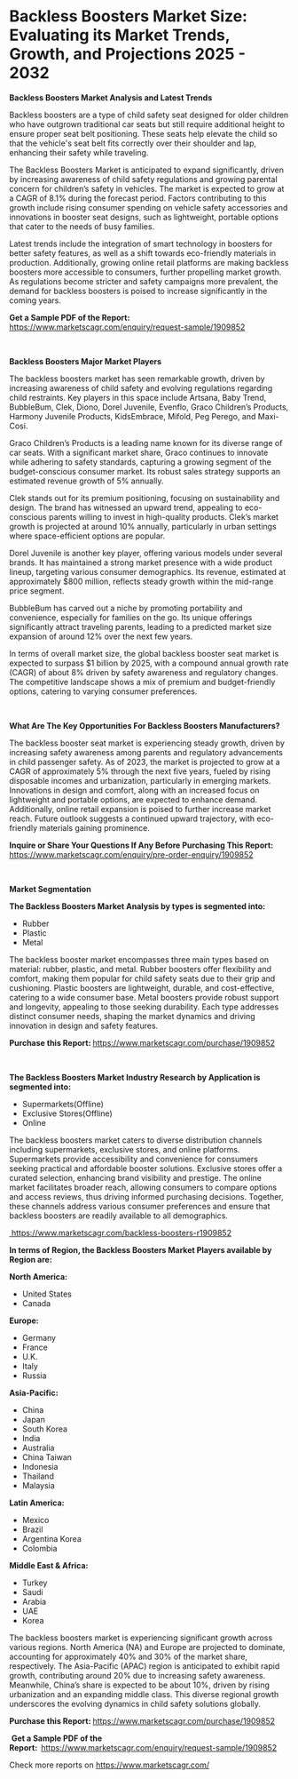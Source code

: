 <p><h1>Backless Boosters Market Size: Evaluating its Market Trends, Growth, and Projections 2025 - 2032</h1></p><p><strong>Backless Boosters Market Analysis and Latest Trends</strong></p>
<p><p>Backless boosters are a type of child safety seat designed for older children who have outgrown traditional car seats but still require additional height to ensure proper seat belt positioning. These seats help elevate the child so that the vehicle's seat belt fits correctly over their shoulder and lap, enhancing their safety while traveling.</p><p>The Backless Boosters Market is anticipated to expand significantly, driven by increasing awareness of child safety regulations and growing parental concern for children’s safety in vehicles. The market is expected to grow at a CAGR of 8.1% during the forecast period. Factors contributing to this growth include rising consumer spending on vehicle safety accessories and innovations in booster seat designs, such as lightweight, portable options that cater to the needs of busy families.</p><p>Latest trends include the integration of smart technology in boosters for better safety features, as well as a shift towards eco-friendly materials in production. Additionally, growing online retail platforms are making backless boosters more accessible to consumers, further propelling market growth. As regulations become stricter and safety campaigns more prevalent, the demand for backless boosters is poised to increase significantly in the coming years.</p></p>
<p><strong>Get a Sample PDF of the Report:&nbsp;</strong> <a href="https://www.marketscagr.com/enquiry/request-sample/1909852?utm_campaign=1889&utm_medium=2&utm_source=Github&utm_content=ia&utm_term=08022025&utm_id=backless-boosters">https://www.marketscagr.com/enquiry/request-sample/1909852</a></p>
<p>&nbsp;</p>
<p><strong>Backless Boosters Major Market Players</strong></p>
<p><p>The backless boosters market has seen remarkable growth, driven by increasing awareness of child safety and evolving regulations regarding child restraints. Key players in this space include Artsana, Baby Trend, BubbleBum, Clek, Diono, Dorel Juvenile, Evenflo, Graco Children’s Products, Harmony Juvenile Products, KidsEmbrace, Mifold, Peg Perego, and Maxi-Cosi.</p><p>Graco Children’s Products is a leading name known for its diverse range of car seats. With a significant market share, Graco continues to innovate while adhering to safety standards, capturing a growing segment of the budget-conscious consumer market. Its robust sales strategy supports an estimated revenue growth of 5% annually.</p><p>Clek stands out for its premium positioning, focusing on sustainability and design. The brand has witnessed an upward trend, appealing to eco-conscious parents willing to invest in high-quality products. Clek’s market growth is projected at around 10% annually, particularly in urban settings where space-efficient options are popular.</p><p>Dorel Juvenile is another key player, offering various models under several brands. It has maintained a strong market presence with a wide product lineup, targeting various consumer demographics. Its revenue, estimated at approximately $800 million, reflects steady growth within the mid-range price segment.</p><p>BubbleBum has carved out a niche by promoting portability and convenience, especially for families on the go. Its unique offerings significantly attract traveling parents, leading to a predicted market size expansion of around 12% over the next few years.</p><p>In terms of overall market size, the global backless booster seat market is expected to surpass $1 billion by 2025, with a compound annual growth rate (CAGR) of about 8% driven by safety awareness and regulatory changes. The competitive landscape shows a mix of premium and budget-friendly options, catering to varying consumer preferences.</p></p>
<p>&nbsp;</p>
<p><strong>What Are The Key Opportunities For Backless Boosters Manufacturers?</strong></p>
<p><p>The backless booster seat market is experiencing steady growth, driven by increasing safety awareness among parents and regulatory advancements in child passenger safety. As of 2023, the market is projected to grow at a CAGR of approximately 5% through the next five years, fueled by rising disposable incomes and urbanization, particularly in emerging markets. Innovations in design and comfort, along with an increased focus on lightweight and portable options, are expected to enhance demand. Additionally, online retail expansion is poised to further increase market reach. Future outlook suggests a continued upward trajectory, with eco-friendly materials gaining prominence.</p></p>
<p><strong>Inquire or Share Your Questions If Any Before Purchasing This Report:</strong> <a href="https://www.marketscagr.com/enquiry/pre-order-enquiry/1909852?utm_campaign=1889&utm_medium=2&utm_source=Github&utm_content=ia&utm_term=08022025&utm_id=backless-boosters">https://www.marketscagr.com/enquiry/pre-order-enquiry/1909852</a></p>
<p>&nbsp;</p>
<p><strong>Market Segmentation</strong></p>
<p><strong>The Backless Boosters Market Analysis by types is segmented into:</strong></p>
<p><ul><li>Rubber</li><li>Plastic</li><li>Metal</li></ul></p>
<p><p>The backless booster market encompasses three main types based on material: rubber, plastic, and metal. Rubber boosters offer flexibility and comfort, making them popular for child safety seats due to their grip and cushioning. Plastic boosters are lightweight, durable, and cost-effective, catering to a wide consumer base. Metal boosters provide robust support and longevity, appealing to those seeking durability. Each type addresses distinct consumer needs, shaping the market dynamics and driving innovation in design and safety features.</p></p>
<p><strong>Purchase this Report:&nbsp;</strong><a href="https://www.marketscagr.com/purchase/1909852?utm_campaign=1889&utm_medium=2&utm_source=Github&utm_content=ia&utm_term=08022025&utm_id=backless-boosters">https://www.marketscagr.com/purchase/1909852</a></p>
<p>&nbsp;</p>
<p><strong>The Backless Boosters Market Industry Research by Application is segmented into:</strong></p>
<p><ul><li>Supermarkets(Offline)</li><li>Exclusive Stores(Offline)</li><li>Online</li></ul></p>
<p><p>The backless boosters market caters to diverse distribution channels including supermarkets, exclusive stores, and online platforms. Supermarkets provide accessibility and convenience for consumers seeking practical and affordable booster solutions. Exclusive stores offer a curated selection, enhancing brand visibility and prestige. The online market facilitates broader reach, allowing consumers to compare options and access reviews, thus driving informed purchasing decisions. Together, these channels address various consumer preferences and ensure that backless boosters are readily available to all demographics.</p></p>
<p><a href="https://www.marketscagr.com/backless-boosters-r1909852?utm_campaign=1889&utm_medium=2&utm_source=Github&utm_content=ia&utm_term=08022025&utm_id=backless-boosters">&nbsp;https://www.marketscagr.com/backless-boosters-r1909852</a></p>
<p><strong>In terms of Region, the Backless Boosters Market Players available by Region are:</strong></p>
<p>
    <p> <strong> North America: </strong>
        <ul>
            <li>United States</li>
            <li>Canada</li>
        </ul>
        </p> 
    <p> <strong> Europe: </strong>
        <ul>
            <li>Germany</li>
            <li>France</li>
            <li>U.K.</li>
            <li>Italy</li>
            <li>Russia</li>
        </ul>
        </p> 
    <p> <strong> Asia-Pacific: </strong>
        <ul>
            <li>China</li>
            <li>Japan</li>
            <li>South Korea</li>
            <li>India</li>
            <li>Australia</li>
            <li>China Taiwan</li>
            <li>Indonesia</li>
            <li>Thailand</li>
            <li>Malaysia</li>
        </ul>
        </p> 
    <p> <strong> Latin America: </strong>
        <ul>
            <li>Mexico</li>
            <li>Brazil</li>
            <li>Argentina Korea</li>
            <li>Colombia</li>
        </ul>
        </p> 
    <p> <strong> Middle East & Africa: </strong>
        <ul>
            <li>Turkey</li>
            <li>Saudi</li>
            <li>Arabia</li>
            <li>UAE</li>
            <li>Korea</li>
        </ul>
    </p>
    </p>
<p><p>The backless boosters market is experiencing significant growth across various regions. North America (NA) and Europe are projected to dominate, accounting for approximately 40% and 30% of the market share, respectively. The Asia-Pacific (APAC) region is anticipated to exhibit rapid growth, contributing around 20% due to increasing safety awareness. Meanwhile, China’s share is expected to be about 10%, driven by rising urbanization and an expanding middle class. This diverse regional growth underscores the evolving dynamics in child safety solutions globally.</p></p>
<p><strong>Purchase this Report: </strong><a href="https://www.marketscagr.com/purchase/1909852?utm_campaign=1889&utm_medium=2&utm_source=Github&utm_content=ia&utm_term=08022025&utm_id=backless-boosters">https://www.marketscagr.com/purchase/1909852</a></p>
<p>&nbsp;<strong>Get a Sample PDF of the Report:&nbsp;&nbsp;</strong><a href="https://www.marketscagr.com/enquiry/request-sample/1909852?utm_campaign=1889&utm_medium=2&utm_source=Github&utm_content=ia&utm_term=08022025&utm_id=backless-boosters">https://www.marketscagr.com/enquiry/request-sample/1909852</a></p>
<p><strong></strong></p>
<p>Check more reports on <a href="https://www.marketscagr.com/?utm_campaign=1889&utm_medium=2&utm_source=Github&utm_content=ia&utm_term=08022025&utm_id=backless-boosters">https://www.marketscagr.com/</a></p>